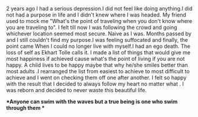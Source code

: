 

2 years ago I had a serious depression.I did not feel like doing anything.I did not had a purpose in life and I didn't knew where I was headed. My friend used to mock me "What's 
the point of traveling when you don't know where you are traveling to". I felt till now I was following the crowd and going whichever
location seemed most secure. Naive as I was. Months passed by and I still couldn't find my purpose.I was feeling suffocated and finally, the 
point came When I could no longer live with myself.I had an ego death. The loss of self as Ekhart Tolle calls it. I made a list of things that would
give me most happiness if achieved cause what's the point of living if you are not happy. A child lives to be happy maybe that why he/she
smiles better than most adults .I rearranged the list from easiest to achieve to most difficult to achieve and I went on checking them off one after another. I  felt so happy with the result that I decided to always follow my heart no matter what . I was reborn and decided to never waste this beautiful life. 

__*Anyone can swim with the waves but a true being is one who swim through them *__
